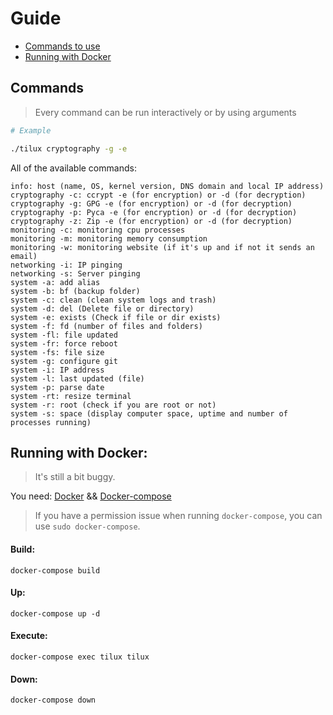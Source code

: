# Guide

- [Commands to use](#commands)
- [Running with Docker](#running-with-docker)

## Commands

> Every command can be run interactively or by using arguments

```bash
# Example

./tilux cryptography -g -e
```

All of the available commands:

```
info: host (name, OS, kernel version, DNS domain and local IP address)
cryptography -c: ccrypt -e (for encryption) or -d (for decryption)
cryptography -g: GPG -e (for encryption) or -d (for decryption)
cryptography -p: Pyca -e (for encryption) or -d (for decryption)
cryptography -z: Zip -e (for encryption) or -d (for decryption)
monitoring -c: monitoring cpu processes
monitoring -m: monitoring memory consumption
monitoring -w: monitoring website (if it's up and if not it sends an email)
networking -i: IP pinging
networking -s: Server pinging
system -a: add alias
system -b: bf (backup folder)
system -c: clean (clean system logs and trash)
system -d: del (Delete file or directory)
system -e: exists (Check if file or dir exists)
system -f: fd (number of files and folders)
system -fl: file updated
system -fr: force reboot
system -fs: file size
system -g: configure git
system -i: IP address
system -l: last updated (file)
system -p: parse date
system -rt: resize terminal
system -r: root (check if you are root or not)
system -s: space (display computer space, uptime and number of processes running)
```

## Running with Docker:

> It's still a bit buggy.

You need:
[Docker](https://docker.com) && [Docker-compose](https://docs.docker.com/compose/)

> If you have a permission issue when running `docker-compose`, you can use `sudo docker-compose`.

#### Build:

```
docker-compose build
```

#### Up:

```
docker-compose up -d
```

#### Execute:

```
docker-compose exec tilux tilux
```

#### Down:

```
docker-compose down
```
